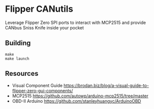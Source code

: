 # Flipper CANutils

Leverage Flipper Zero SPI ports to interact with MCP2515 and provide CANbus Sniss Knife inside your pocket

## Building

```
make
make launch
```

## Resources
- Visual Component Guide https://brodan.biz/blog/a-visual-guide-to-flipper-zero-gui-components/
- MCP2515 https://github.com/autowp/arduino-mcp2515/tree/master
- OBD-II Arduino https://github.com/stanleyhuangyc/ArduinoOBD
